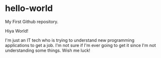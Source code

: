 # hello-world
My First Github repository.


Hiya World!

I'm just an IT tech who is trying to understand new programming applications to get a job.
I'm not sure if I'm ever going to get it since I'm not understanding some things.
Wish me luck!
